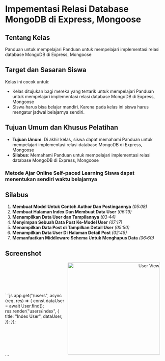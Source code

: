 # Impementasi Relasi Database MongoDB di Express, Mongoose

## Tentang Kelas

Panduan untuk mempelajari Panduan untuk mempelajari implementasi relasi database MongoDB di Express, Mongoose

## Target dan Sasaran Siswa

Kelas ini cocok untuk:

- Kelas ditujukan bagi mereka yang tertarik untuk mempelajari Panduan untuk mempelajari implementasi relasi database MongoDB di Express, Mongoose
- Siswa harus bisa belajar mandiri. Karena pada kelas ini siswa harus mengatur jadwal belajarnya sendiri.

## Tujuan Umum dan Khusus Pelatihan

- **Tujuan Umum**: Di akhir kelas, siswa dapat memahami Panduan untuk mempelajari implementasi relasi database MongoDB di Express, Mongoose
- **Silabus**: Memahami Panduan untuk mempelajari implementasi relasi database MongoDB di Express, Mongoose

### Metode Ajar Online Self-paced Learning Siswa dapat menentukan sendiri waktu belajarnya

## Silabus

1. **Membuat Model Untuk Contoh Author Dan Postingannya** _(05:08)_
2. **Membuat Halaman Index Dan Membuat Data User** _(06:19)_
3. **Menampilkan Data User dan Tampilannya** _(03:44)_
4. **Menyimpan Sebuah Data Post Ke-Model User** _(07:17)_
5. **Menampilkan Data Post di Tampilkan Detail User** _(05:50)_
6. **Menampilkan Data User Di Halaman Detail Post** _(02:45)_
7. **Memanfaatkan Middleware Schema Untuk Menghapus Data** _(06:60)_

## Screenshot

<div style="display: flex; align-items: center;">
  <div style="flex: 1;">
```js
app.get("/users", async (req, res) => {
  const dataUser = await User.find();
  res.render("users/index", {
    title: "Index User",
    dataUser,
  });
});
</div> <div style="flex: 1; text-align: right;"> <img src="./assets/0.View-user.png" alt="User View" width="300" height="300"> </div> </div> ```
